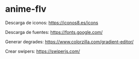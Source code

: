 # anime-flv

Descarga de iconos: https://iconos8.es/icons

Descarga de fuentes: https://fonts.google.com/

Generar degrades: https://www.colorzilla.com/gradient-editor/

Crear swipers: https://swiperjs.com/